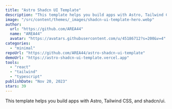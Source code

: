 ```yaml
---
title: "Astro Shadcn UI Template"
description: "This template helps you build apps with Astro, Tailwind CSS, and shadcn/ui."
image: "/src/content/themes/_images/shadcn-ui-template-hero.webp"
author:
  url: "https://github.com/AREA44"
  name: "AREA44"
  avatar: "https://avatars.githubusercontent.com/u/45186712?s=200&v=4"
categories:
  - "minimal"
repoUrl: "https://github.com/AREA44/astro-shadcn-ui-template"
demoUrl: "https://astro-shadcn-ui-template.vercel.app"
tools:
  - "react"
  - "tailwind"
  - "typescript"
publishDate: "Nov 20, 2023"
stars: 39
---
```


<p>This template helps you build apps with Astro, Tailwind CSS, and
  shadcn/ui.</p>
